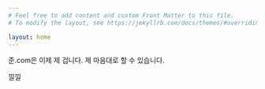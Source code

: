 ```yaml
---
# Feel free to add content and custom Front Matter to this file.
# To modify the layout, see https://jekyllrb.com/docs/themes/#overriding-theme-defaults

layout: home
---
```

준.com은 이제 제 겁니다. 제 마음대로 할 수 있습니다.

낄낄

